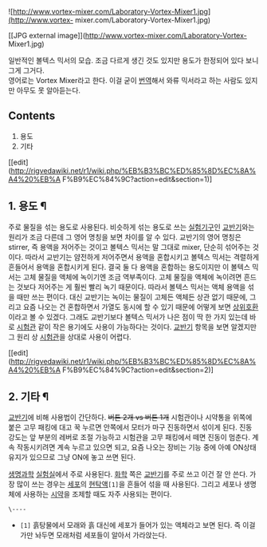 ![http://www.vortex-mixer.com/Laboratory-Vortex-Mixer1.jpg](http://www.vortex-
mixer.com/Laboratory-Vortex-Mixer1.jpg)

[[JPG external image]](http://www.vortex-mixer.com/Laboratory-Vortex-
Mixer1.jpg)

일반적인 볼텍스 믹서의 모습. 조금 다르게 생긴 것도 있지만 용도가 한정되어 있다 보니 그게 그거다.  
영어로는 Vortex Mixer라고 한다. 이걸 굳이 [번역](%EB%B2%88%EC%97%AD.md)해서 와류 믹서라고 하는 사람도
있지만 아무도 못 알아듣는다.

## Contents

    

1. 용도 
2. 기타 

[[edit](http://rigvedawiki.net/r1/wiki.php/%EB%B3%BC%ED%85%8D%EC%8A%A4%20%EB%A
F%B9%EC%84%9C?action=edit&section=1)]

## 1. 용도 ¶

주로 물질을 섞는 용도로 사용된다. 비슷하게 섞는 용도로 쓰는 [실험기구](%EC%8B%A4%ED%97%98%20%EA%B8%B0%EA%B5%AC.md)인
[교반기](%EA%B5%90%EB%B0%98%EA%B8%B0.md)와는 원리가 조금 다른데 그 영어 명칭을 보면 차이를 알 수 있다.
교반기의 영어 명칭은 stirrer, 즉 용액을 저어주는 것이고 볼텍스 믹서는 말 그대로 mixer, 단순히 섞어주는 것이다. 따라서
교반기는 얌전하게 저어주면서 용액을 혼합시키고 볼텍스 믹서는 격렬하게 흔들어서 용액을 혼합시키게 된다. 결국 둘 다 용액을 혼합하는
용도이지만 이 볼텍스 믹서는 고체 물질을 액체에 녹이기엔 조금 역부족이다. 고체 물질을 액체에 녹이려면 흔드는 것보다 저어주는 게 훨씬 빨리
녹기 때문이다. 따라서 볼텍스 믹서는 액체 용액을 섞을 때만 쓰는 편이다. 대신 교반기는 녹이는 물질이 고체든 액체든 상관 없기 때문에,
그리고 요즘 나오는 건 혼합하면서 가열도 동시에 할 수 있기 때문에 어떻게 보면
[상위호환](%EC%83%81%EC%9C%84%ED%98%B8%ED%99%98.md)이라고 볼 수 있겠다. 그래도 교반기보다 볼텍스
믹서가 나은 점이 딱 한 가지 있는데 바로 [시험관](%EC%8B%9C%ED%97%98%EA%B4%80.md) 같이 작은 용기에도
사용이 가능하다는 것이다. [교반기](%EA%B5%90%EB%B0%98%EA%B8%B0.md) 항목을 보면 알겠지만 그 원리 상
[시험관](%EC%8B%9C%ED%97%98%EA%B4%80.md)을 상대로 사용이 어렵다.

  

[[edit](http://rigvedawiki.net/r1/wiki.php/%EB%B3%BC%ED%85%8D%EC%8A%A4%20%EB%A
F%B9%EC%84%9C?action=edit&section=2)]

## 2. 기타 ¶

[교반기](%EA%B5%90%EB%B0%98%EA%B8%B0.md)에 비해 사용법이 간단하다. <del>버튼 2개 vs 버튼
1개</del> 시험관이나 시약통을 위쪽에 붙은 고무 패킹에 대고 꾹 누르면 안쪽에서 모터가 마구 진동하면서 섞이게 된다. 진동 강도는 앞
부분의 레버로 조절 가능하고 시험관을 고무 패킹에서 떼면 진동이 멈춘다. 계속 작동시키려면 계속 누르고 있으면 되고, 요즘 나오는 장비는
기능 중에 아예 ON상태 유지가 있으므로 그냥 ON에 놓고 쓰면 된다.

  

[생명과학](%EC%83%9D%EB%AA%85%EA%B3%BC%ED%95%99.md)
[실험실](%EC%8B%A4%ED%97%98%EC%8B%A4.md)에서 주로 사용된다.
[화학](%ED%99%94%ED%95%99.md) 쪽은 [교반기](%EA%B5%90%EB%B0%98%EA%B8%B0.md)를 주로
쓰고 이건 잘 안 쓴다. 가장 많이 쓰는 경우는 [세포](%EC%84%B8%ED%8F%AC.md)의
[현탁액](%ED%98%84%ED%83%81%EC%95%A1.md)`[1]`을 흔들어 섞을 때 사용된다. 그리고 세포나 생명체에
사용하는 [시약](%EC%8B%9C%EC%95%BD.md)을 조제할 때도 자주 사용되는 편이다.

`\----`

  * `[1]` 흙탕물에서 모래와 흙 대신에 세포가 들어가 있는 액체라고 보면 된다. 즉 이걸 가만 놔두면 모래처럼 세포들이 알아서 가라앉는다.

